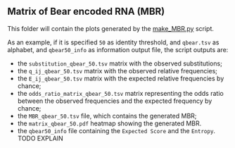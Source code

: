 ## Matrix of Bear encoded RNA (MBR)

This folder will contain the plots generated by the [make_MBR.py](../../scripts/make_MBR.py) script.

As an example, if it is specified `50` as identity threshold, and `qbear.tsv` as alphabet, and `qbear50_info` as information 
output file, the script outputs are:

- the `substitution_qbear_50.tsv` matrix with the observed substitutions;
- the `q_ij_qbear_50.tsv` matrix with the observed relative frequencies;
- the `E_ij_qbear_50.tsv` matrix with the expected relative frequencies by chance;
- the `odds_ratio_matrix_qbear_50.tsv` matrix representing the odds ratio between the observed frequencies and the 
expected frequency by chance;
- the `MBR_qbear_50.tsv` file, which contains the generated MBR;
- the `matrix_qbear_50.pdf` heatmap showing the generated MBR.
- the `qbear50_info` file containing the `Expected Score` and the `Entropy`. TODO EXPLAIN